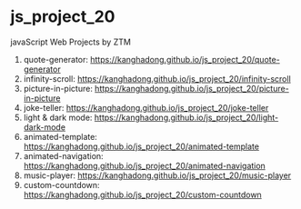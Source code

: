 # js_project_20
javaScript Web Projects by ZTM

1. quote-generator: https://kanghadong.github.io/js_project_20/quote-generator
2. infinity-scroll: https://kanghadong.github.io/js_project_20/infinity-scroll
3. picture-in-picture: https://kanghadong.github.io/js_project_20/picture-in-picture
4. joke-teller: https://kanghadong.github.io/js_project_20/joke-teller
5. light & dark mode: https://kanghadong.github.io/js_project_20/light-dark-mode
6. animated-template: https://kanghadong.github.io/js_project_20/animated-template
7. animated-navigation: https://kanghadong.github.io/js_project_20/animated-navigation
8. music-player: https://kanghadong.github.io/js_project_20/music-player
9. custom-countdown: https://kanghadong.github.io/js_project_20/custom-countdown